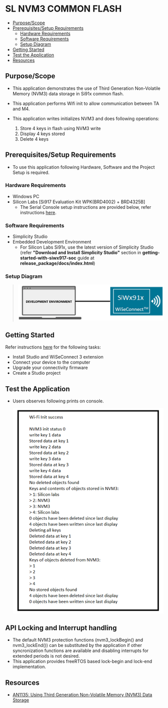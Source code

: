 # SL NVM3 COMMON FLASH

- [Purpose/Scope](#purposescope)
- [Prerequisites/Setup Requirements](#prerequisitessetup-requirements)
  - [Hardware Requirements](#hardware-requirements)
  - [Software Requirements](#software-requirements)
  - [Setup Diagram](#setup-diagram)
- [Getting Started](#getting-started)
- [Test the Application](#test-the-application)
- [Resources](#resources)

## Purpose/Scope

- This application demonstrates the use of Third Generation Non-Volatile Memory (NVM3) data storage in Si91x common flash.
- This application performs Wifi init to allow communication between TA and M4.
- This application writes initializes NVM3 and does following operations:

  1. Store 4 keys in flash using NVM3 write
  2. Display 4 keys stored
  3. Delete 4 keys

## Prerequisites/Setup Requirements

- To use this application following Hardware, Software and the Project Setup is required.

### Hardware Requirements

- Windows PC
- Silicon Labs [Si917 Evaluation Kit WPK(BRD4002) + BRD4325B]
  - The Serial Console setup instructions are provided below,
refer instructions [here](https://docs.silabs.com/wiseconnect/latest/wiseconnect-getting-started/getting-started-with-soc-mode#perform-console-output-and-input-for-brd4338-a).

### Software Requirements

- Simplicity Studio
- Embedded Development Environment
  - For Silicon Labs Si91x, use the latest version of Simplicity Studio (refer **"Download and Install Simplicity Studio"** section in **getting-started-with-siwx917-soc** guide at **release_package/docs/index.html**)

### Setup Diagram

> ![Figure: Introduction](resources/readme/setupdiagram.png)

## Getting Started

Refer instructions [here](https://docs.silabs.com/wiseconnect/latest/wiseconnect-getting-started/) for the following tasks:

- Install Studio and WiSeConnect 3 extension
- Connect your device to the computer
- Upgrade your connectivity firmware
- Create a Studio project

## Test the Application

- Users observes following prints on console.

  ![Figure: Introduction](resources/readme/output.png)

## API Locking and Interrupt handling

- The default NVM3 protection functions (nvm3_lockBegin() and nvm3_lockEnd()) can be substituted by the application if other syncronization functions are available and disabling interrupts for extended periods is not desired.
- This application provides freeRTOS based lock-begin and lock-end implementation.

## Resources

- [AN1135: Using Third Generation Non-Volatile Memory (NVM3) Data Storage](https://www.silabs.com/documents/public/application-notes/an1135-using-third-generation-nonvolatile-memory.pdf)
